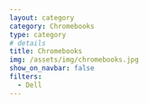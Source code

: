 ```yaml
---
layout: category
category: Chromebooks
type: category
# details
title: Chromebooks
img: /assets/img/chromebooks.jpg
show_on_navbar: false
filters:
  - Dell
---
```

